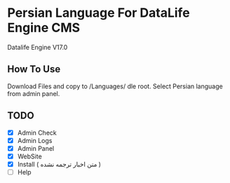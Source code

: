 # Persian Language For DataLife Engine CMS

Datalife Engine V17.0

## How To Use

Download Files and copy to /Languages/ dle root.
Select Persian language from admin panel.

## TODO
- [x] Admin Check
- [x] Admin Logs
- [x] Admin Panel
- [x] WebSite
- [x] Install ( متن اخبار ترجمه نشده )
- [ ] Help